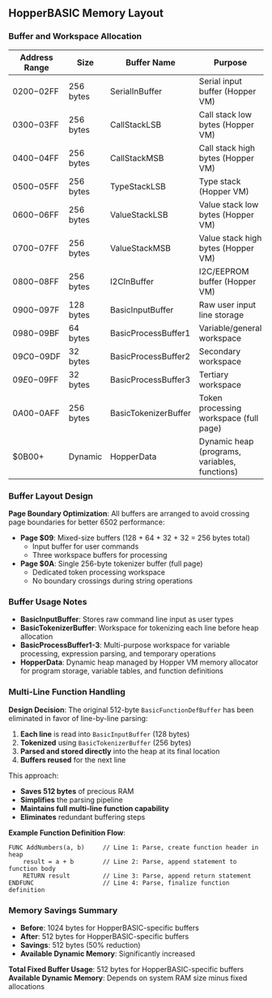 ## HopperBASIC Memory Layout

### Buffer and Workspace Allocation

| Address Range | Size | Buffer Name | Purpose |
|---------------|------|-------------|---------|
| $0200-$02FF | 256 bytes | SerialInBuffer | Serial input buffer (Hopper VM) |
| $0300-$03FF | 256 bytes | CallStackLSB | Call stack low bytes (Hopper VM) |
| $0400-$04FF | 256 bytes | CallStackMSB | Call stack high bytes (Hopper VM) |
| $0500-$05FF | 256 bytes | TypeStackLSB | Type stack (Hopper VM) |
| $0600-$06FF | 256 bytes | ValueStackLSB | Value stack low bytes (Hopper VM) |
| $0700-$07FF | 256 bytes | ValueStackMSB | Value stack high bytes (Hopper VM) |
| $0800-$08FF | 256 bytes | I2CInBuffer | I2C/EEPROM buffer (Hopper VM) |
| $0900-$097F | 128 bytes | BasicInputBuffer | Raw user input line storage |
| $0980-$09BF | 64 bytes | BasicProcessBuffer1 | Variable/general workspace |
| $09C0-$09DF | 32 bytes | BasicProcessBuffer2 | Secondary workspace |
| $09E0-$09FF | 32 bytes | BasicProcessBuffer3 | Tertiary workspace |
| $0A00-$0AFF | 256 bytes | BasicTokenizerBuffer | Token processing workspace (full page) |
| $0B00+ | Dynamic | HopperData | Dynamic heap (programs, variables, functions) |

### Buffer Layout Design

**Page Boundary Optimization**: All buffers are arranged to avoid crossing page boundaries for better 6502 performance:

- **Page $09**: Mixed-size buffers (128 + 64 + 32 + 32 = 256 bytes total)
  - Input buffer for user commands
  - Three workspace buffers for processing
- **Page $0A**: Single 256-byte tokenizer buffer (full page)
  - Dedicated token processing workspace
  - No boundary crossings during string operations

### Buffer Usage Notes

- **BasicInputBuffer**: Stores raw command line input as user types
- **BasicTokenizerBuffer**: Workspace for tokenizing each line before heap allocation
- **BasicProcessBuffer1-3**: Multi-purpose workspace for variable processing, expression parsing, and temporary operations
- **HopperData**: Dynamic heap managed by Hopper VM memory allocator for program storage, variable tables, and function definitions

### Multi-Line Function Handling

**Design Decision**: The original 512-byte `BasicFunctionDefBuffer` has been eliminated in favor of line-by-line parsing:

1. **Each line** is read into `BasicInputBuffer` (128 bytes)
2. **Tokenized** using `BasicTokenizerBuffer` (256 bytes)  
3. **Parsed and stored directly** into the heap at its final location
4. **Buffers reused** for the next line

This approach:
- **Saves 512 bytes** of precious RAM
- **Simplifies** the parsing pipeline
- **Maintains full multi-line function capability**
- **Eliminates** redundant buffering steps

**Example Function Definition Flow**:
```
FUNC AddNumbers(a, b)     // Line 1: Parse, create function header in heap
    result = a + b        // Line 2: Parse, append statement to function body
    RETURN result         // Line 3: Parse, append return statement  
ENDFUNC                   // Line 4: Parse, finalize function definition
```

### Memory Savings Summary

- **Before**: 1024 bytes for HopperBASIC-specific buffers
- **After**: 512 bytes for HopperBASIC-specific buffers  
- **Savings**: 512 bytes (50% reduction)
- **Available Dynamic Memory**: Significantly increased

**Total Fixed Buffer Usage**: 512 bytes for HopperBASIC-specific buffers  
**Available Dynamic Memory**: Depends on system RAM size minus fixed allocations